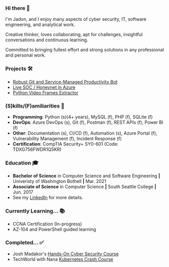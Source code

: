 ### Hi there 👋
I'm Jadon, and I enjoy many aspects of cyber security, IT, software engineering, and analytical work.

Creative thinker, loves collaborating, apt for challenges, insightful conversations and continuous learning.

Committed to bringing fullest effort and strong solutions in any professional and personal work.


### Projects 🛠
- [Robust Git and Service-Managed Productivity Bot](https://github.com/jadonscombs/HumbleHelper)
- [ Live SOC / Honeynet in Azure ](https://github.com/jadonscombs/MS-Azure-SOC)
- [Python Video Frames Extractor](https://github.com/jadonscombs/py-video-frame-extractor)

### (S)kills/(F)amiliarities 📍
- **Programming**: Python (s)(4+ years), MySQL (f), PHP (f), SQLite (f)
- **DevOps**: Azure DevOps (s), Git (f), Postman (f), REST APIs (f), Power BI (f)
- **Other**: Documentation (s), CI/CD (f), Automation (s), Azure Portal (f), Vulnerability Management (f), Incident Response (f)
- **Certification**: CompTIA Security+ SY0-601 (Code: TDXG756FWDR1Q5KR)

### Education 🎓
- **Bachelor of Science** in Computer Science and Software Engineering **|** Univeristy of Washington Bothell **|** Mar. 2021
- **Associate of Science** in Computer Science **|** South Seattle College **|** Jun. 2017
- See my [LinkedIn](https://www.linkedin.com/in/jadonscombs) for more details.

### Currently Learning... 📚
- CCNA Certification (In-progress)
- AZ-104 and PowerShell guided learning

### Completed... ✅
- Josh Madakor's [Hands-On Cyber Security Course](https://joshmadakor.tech/cyber/)
- TechWorld with Nana [Kubernetes Crash Course](https://www.youtube.com/watch?v=s_o8dwzRlu4)

<!---
jadonscombs/jadonscombs is a ✨ special ✨ repository because its `README.md` (this file) appears on your GitHub profile.
You can click the Preview link to take a look at your changes.
--->
